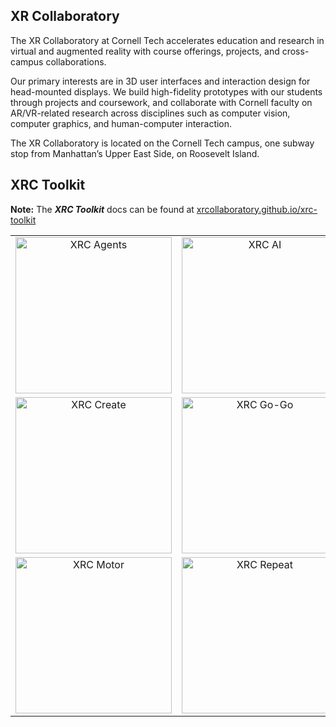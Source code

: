 ## XR Collaboratory

The XR Collaboratory at Cornell Tech accelerates education and research in virtual and augmented reality with course offerings, projects, and cross-campus collaborations.

Our primary interests are in 3D user interfaces and interaction design for head-mounted displays. We build high-fidelity prototypes with our students through projects and coursework, and collaborate with Cornell faculty on AR/VR-related research across disciplines such as computer vision, computer graphics, and human-computer interaction.

The XR Collaboratory is located on the Cornell Tech campus, one subway stop from Manhattan’s Upper East Side, on Roosevelt Island.

## XRC Toolkit

**Note:** The **_XRC Toolkit_** docs can be found at [xrcollaboratory.github.io/xrc-toolkit](https://xrcollaboratory.github.io/xrc-toolkit/)

| | | |
|:---:|:---:|:---:|
| <img src="https://xrcollaboratory.github.io/edu.cornell.xrc.toolkit.agents/images/overview/edu.cornell.xrc.toolkit.agents.png" alt="XRC Agents" width="250" /> | <img src="https://xrcollaboratory.github.io/edu.cornell.xrc.toolkit.ai/images/overview/edu.cornell.xrc.toolkit.ai.png" alt="XRC AI" width="250" /> | <img src="https://xrcollaboratory.github.io/edu.cornell.xrc.toolkit.core/images/overview/edu.cornell.xrc.toolkit.core.png" alt="XRC Core" width="250" /> |
| <img src="https://xrcollaboratory.github.io/edu.cornell.xrc.toolkit.create/images/overview/edu.cornell.xrc.toolkit.create.png" alt="XRC Create" width="250" /> | <img src="https://xrcollaboratory.github.io/edu.cornell.xrc.toolkit.gogo/images/overview/edu.cornell.xrc.toolkit.gogo.png" alt="XRC Go-Go" width="250" /> | <img src="https://xrcollaboratory.github.io/edu.cornell.xrc.toolkit.grabmove/images/overview/edu.cornell.xrc.toolkit.grabmove.png" alt="XRC Grab Move" width="250" /> |
| <img src="https://xrcollaboratory.github.io/edu.cornell.xrc.toolkit.motor/images/overview/edu.cornell.xrc.toolkit.motor.png" alt="XRC Motor" width="250" /> | <img src="https://xrcollaboratory.github.io/edu.cornell.xrc.toolkit.repeat/images/overview/edu.cornell.xrc.toolkit.repeat.png" alt="XRC Repeat" width="250" /> | <img src="https://xrcollaboratory.github.io/edu.cornell.xrc.toolkit.speech/images/overview/edu.cornell.xrc.toolkit.speech.png" alt="XRC Speech" width="250" /> | |


<!--

**Here are some ideas to get you started:**

🙋‍♀️ A short introduction - what is your organization all about?
🌈 Contribution guidelines - how can the community get involved?
👩‍💻 Useful resources - where can the community find your docs? Is there anything else the community should know?
🍿 Fun facts - what does your team eat for breakfast?
🧙 Remember, you can do mighty things with the power of [Markdown](https://docs.github.com/github/writing-on-github/getting-started-with-writing-and-formatting-on-github/basic-writing-and-formatting-syntax)
-->
